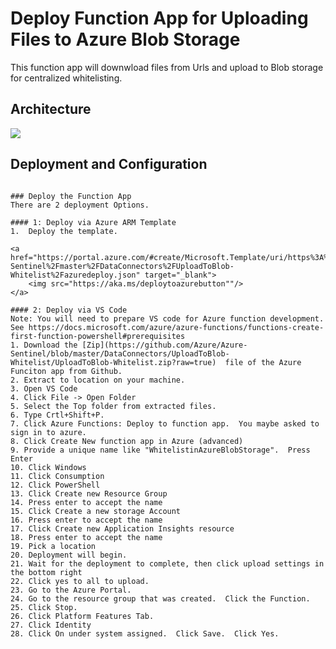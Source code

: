 # Deploy Function App for Uploading Files to Azure Blob Storage
This function app will downwload files from Urls and upload to Blob storage for centralized whitelisting.

## Architecture
![](https://github.com/Azure/Azure-Sentinel/blob/master/DataConnectors/Images/whitelist-azurefunction.png)

## Deployment and Configuration

```

### Deploy the Function App
There are 2 deployment Options.

#### 1: Deploy via Azure ARM Template
1.  Deploy the template.

<a href="https://portal.azure.com/#create/Microsoft.Template/uri/https%3A%2F%2Fraw.githubusercontent.com%2FAzure%2FAzure-Sentinel%2Fmaster%2FDataConnectors%2FUploadToBlob-Whitelist%2Fazuredeploy.json" target="_blank">
    <img src="https://aka.ms/deploytoazurebutton""/>
</a>

#### 2: Deploy via VS Code
Note: You will need to prepare VS code for Azure function development.  See https://docs.microsoft.com/azure/azure-functions/functions-create-first-function-powershell#prerequisites
1. Download the [Zip](https://github.com/Azure/Azure-Sentinel/blob/master/DataConnectors/UploadToBlob-Whitelist/UploadToBlob-Whitelist.zip?raw=true)  file of the Azure Funciton app from Github.
2. Extract to location on your machine.
3. Open VS Code
4. Click File -> Open Folder
5. Select the Top folder from extracted files.
6. Type Crtl+Shift+P.
7. Click Azure Functions: Deploy to function app.  You maybe asked to sign in to azure.
8. Click Create New function app in Azure (advanced)
9. Provide a unique name like "WhitelistinAzureBlobStorage".  Press Enter
10. Click Windows
11. Click Consumption
12. Click PowerShell
13. Click Create new Resource Group
14. Press enter to accept the name
15. Click Create a new storage Account
16. Press enter to accept the name
17. Click Create new Application Insights resource
18. Press enter to accept the name
19. Pick a location
20. Deployment will begin.
21. Wait for the deployment to complete, then click upload settings in the bottom right
22. Click yes to all to upload.
23. Go to the Azure Portal.
24. Go to the resource group that was created.  Click the Function.
25. Click Stop.
26. Click Platform Features Tab.
27. Click Identity
28. Click On under system assigned.  Click Save.  Click Yes.
